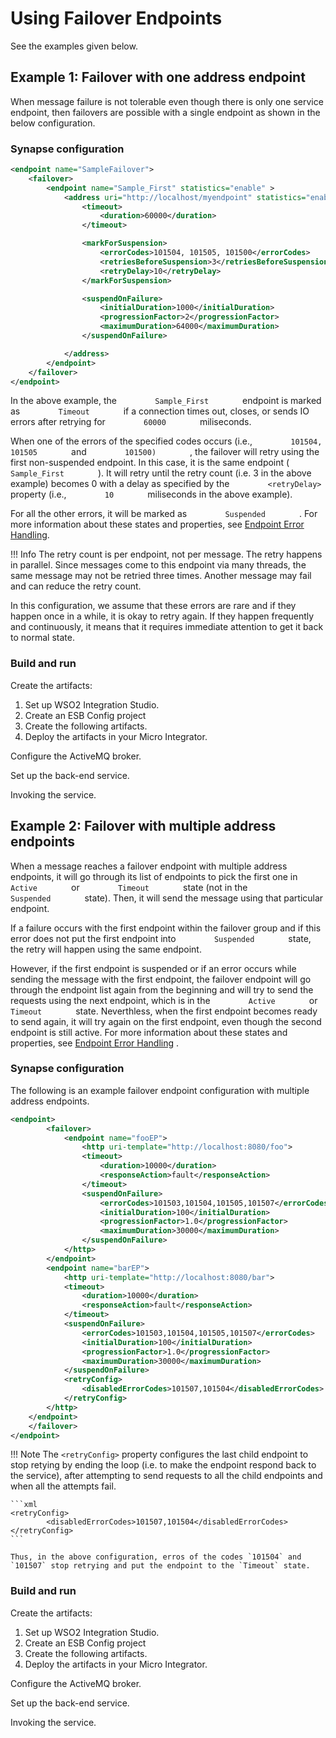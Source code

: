 # Using Failover Endpoints

See the examples given below.

## Example 1: Failover with one address endpoint

When message failure is not tolerable even though there is only one
service endpoint, then failovers are possible with a single endpoint as
shown in the below configuration.

### Synapse configuration

```xml
<endpoint name="SampleFailover">
    <failover>
        <endpoint name="Sample_First" statistics="enable" >
            <address uri="http://localhost/myendpoint" statistics="enable" trace="disable">
                <timeout>
                    <duration>60000</duration>
                </timeout>

                <markForSuspension>
                    <errorCodes>101504, 101505, 101500</errorCodes>
                    <retriesBeforeSuspension>3</retriesBeforeSuspension>
                    <retryDelay>10</retryDelay>
                </markForSuspension>

                <suspendOnFailure>
                    <initialDuration>1000</initialDuration>
                    <progressionFactor>2</progressionFactor>
                    <maximumDuration>64000</maximumDuration>
                </suspendOnFailure>

            </address>
        </endpoint>
    </failover>
</endpoint>
```

In the above example, the `         Sample_First        ` endpoint is
marked as `         Timeout        ` if a connection times out, closes,
or sends IO errors after retrying for `         60000        `
miliseconds.

When one of the errors of the specified codes occurs (i.e.,
`         101504, 101505        ` and `         101500)        ` , the
failover will retry using the first non-suspended endpoint. In this
case, it is the same endpoint ( `         Sample_First        ` ). It
will retry until the retry count (i.e. 3 in the above example) becomes 0
with a delay as specified by the `         <retryDelay>        `
property (i.e., `         10        ` miliseconds in the above example).

For all the other errors, it will be marked as
`         Suspended        ` . For more information about these states
and properties, see [Endpoint Error Handling](_Endpoint_Error_Handling_).

!!! Info
    The retry count is per endpoint, not per message. The retry happens in parallel. Since messages come to this endpoint via many threads, the same message may not be retried three times. Another message may fail and can reduce the retry count.

In this configuration, we assume that these errors are rare and if they
happen once in a while, it is okay to retry again. If they happen
frequently and continuously, it means that it requires immediate
attention to get it back to normal state.

### Build and run

Create the artifacts:

1. Set up WSO2 Integration Studio.
2. Create an ESB Config project
3. Create the following artifacts.
4. Deploy the artifacts in your Micro Integrator.

Configure the ActiveMQ broker.

Set up the back-end service.

Invoking the service.

## Example 2: Failover with multiple address endpoints

When a message reaches a failover endpoint with multiple address
endpoints, it will go through its list of endpoints to pick the first
one in `         Active        ` or `         Timeout        ` state
(not in the `         Suspended        ` state). Then, it will send the
message using that particular endpoint.

If a failure occurs with the first endpoint within the failover group
and if this error does not put the first endpoint into
`         Suspended        ` state, the retry will happen using the same
endpoint.

However, if the first endpoint is suspended or if an error occurs while
sending the message with the first endpoint, the failover endpoint will
go through the endpoint list again from the beginning and will try to
send the requests using the next endpoint, which is in the
`         Active        ` or `         Timeout        ` state.
Neverthless, when the first endpoint becomes ready to send again, it
will try again on the first endpoint, even though the second endpoint is
still active. For more information about these states and properties,
see [Endpoint Error Handling](_Endpoint_Error_Handling_) .

### Synapse configuration

The following is an example failover endpoint configuration with
multiple address endpoints.

```xml
<endpoint>
        <failover>
            <endpoint name="fooEP">
                <http uri-template="http://localhost:8080/foo">
                <timeout>
                    <duration>10000</duration>
                    <responseAction>fault</responseAction>
                </timeout>
                <suspendOnFailure>
                    <errorCodes>101503,101504,101505,101507</errorCodes>
                    <initialDuration>100</initialDuration>
                    <progressionFactor>1.0</progressionFactor>
                    <maximumDuration>30000</maximumDuration>
                </suspendOnFailure>
            </http>
        </endpoint>
        <endpoint name="barEP">
            <http uri-template="http://localhost:8080/bar">
            <timeout>
                <duration>10000</duration>
                <responseAction>fault</responseAction>
            </timeout>
            <suspendOnFailure>
                <errorCodes>101503,101504,101505,101507</errorCodes>
                <initialDuration>100</initialDuration>
                <progressionFactor>1.0</progressionFactor>
                <maximumDuration>30000</maximumDuration>
            </suspendOnFailure>
            <retryConfig>
                <disabledErrorCodes>101507,101504</disabledErrorCodes>
            </retryConfig>
        </http>
    </endpoint>
    </failover>
</endpoint>
```

!!! Note
    The `<retryConfig>` property configures the last child endpoint to stop retying by ending the loop (i.e. to make the endpoint respond back to the service), after attempting to send requests to all the child endpoints and when all the attempts fail.

    ```xml
    <retryConfig>
            <disabledErrorCodes>101507,101504</disabledErrorCodes>
    </retryConfig>
    ```

    Thus, in the above configuration, erros of the codes `101504` and `101507` stop retrying and put the endpoint to the `Timeout` state.

### Build and run

Create the artifacts:

1. Set up WSO2 Integration Studio.
2. Create an ESB Config project
3. Create the following artifacts.
4. Deploy the artifacts in your Micro Integrator.

Configure the ActiveMQ broker.

Set up the back-end service.

Invoking the service.